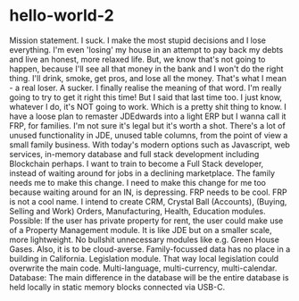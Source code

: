 # hello-world-2
Mission statement.
I suck. I make the most stupid decisions and I lose everything. I'm even 'losing' my house in an attempt to pay back my debts and live an honest, more relaxed life. 
But, we know that's not going to happen, because I'll see all that money in the bank and I won't do the right thing. I'll drink, smoke, get pros, and lose all the money. That's what I mean - a real loser. A sucker. I finally realise the meaning of that word.
I'm really going to try to get it right this time! But I said that last time too.
I just know, whatever I do, it's NOT going to work. Which is a pretty shit thing to know.
I have a loose plan to remaster JDEdwards into a light ERP but I wanna call it FRP, for families. I'm not sure it's legal but it's worth a shot.
There's a lot of unused functionality in JDE, unused table columns, from the point of view a small family business.
With today's modern options such as Javascript, web services, in-memory database and full stack development including Blockchain perhaps.
I want to train to become a Full Stack developer, instead of waiting around for jobs in a declining marketplace. The family needs me to make this change. I need to make this change for me too because waiting around for an IN, is depressing.
FRP needs to be cool. FRP is not a cool name.
I intend to create CRM, Crystal Ball (Accounts), (Buying, Selling and Work) Orders, Manufacturing,  Health, Education modules.
Possible: If the user has private property for rent, the user could make use of a Property Management module.
It is like JDE but on a smaller scale, more lightweight. No bullshit unnecessary modules like e.g. Green House Gases.
Also, it is to be cloud-averse. Family-focussed data has no place in a building in California.
Legislation module. That way local legislation could overwrite the main code.
Multi-language, multi-currency, multi-calendar.
Database: The main difference in the database will be the entire database is held locally in static memory blocks connected via USB-C.
